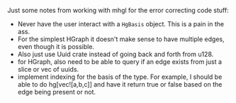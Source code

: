 Just some notes from working with mhgl for the error correcting code stuff:
- Never have the user interact with a `HgBasis` object. This is a pain in the ass.
- For the simplest HGraph it doesn't make sense to have multiple edges, even though it is possible.
- Also just use Uuid crate instead of going back and forth from u128. 
- for HGraph, also need to be able to query if an edge exists from just a slice or vec of uuids.
- implement indexing for the basis of the type. For example, I should be able to do hg[vec![a,b,c]] and have it return
true or false based on the edge being present or not.
